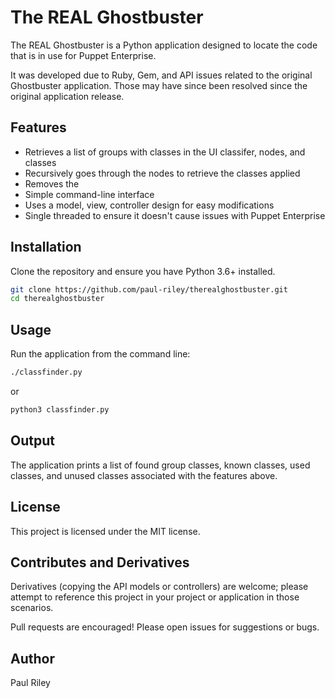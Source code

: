 # The REAL Ghostbuster

The REAL Ghostbuster is a Python application designed to locate the code that is in use for Puppet Enterprise.

It was developed due to Ruby, Gem, and API issues related to the original Ghostbuster application. Those may have since been resolved since the original application release.

## Features

- Retrieves a list of groups with classes in the UI classifer, nodes, and classes
- Recursively goes through the nodes to retrieve the classes applied
- Removes the 
- Simple command-line interface
- Uses a model, view, controller design for easy modifications
- Single threaded to ensure it doesn't cause issues with Puppet Enterprise

## Installation

Clone the repository and ensure you have Python 3.6+ installed.

```bash
git clone https://github.com/paul-riley/therealghostbuster.git
cd therealghostbuster
```

## Usage

Run the application from the command line:


```bash
./classfinder.py
```

or

```bash
python3 classfinder.py
```

## Output

The application prints a list of found group classes, known classes, used classes, and unused classes associated with the features above.

## License

This project is licensed under the MIT license.

## Contributes and Derivatives

Derivatives (copying the API models or controllers) are welcome; please attempt to reference this project in your project or application in those scenarios.

Pull requests are encouraged! Please open issues for suggestions or bugs.

## Author

Paul Riley